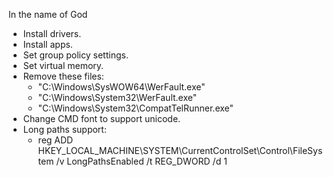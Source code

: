In the name of God

-  Install drivers.
-  Install apps.
-  Set group policy settings.
-  Set virtual memory.
-  Remove these files:
   -  "C:\Windows\SysWOW64\WerFault.exe"
   -  "C:\Windows\System32\WerFault.exe"
   -  "C:\Windows\System32\CompatTelRunner.exe"
-  Change CMD font to support unicode.
- Long paths support:
   - reg ADD HKEY_LOCAL_MACHINE\SYSTEM\CurrentControlSet\Control\FileSystem /v LongPathsEnabled /t REG_DWORD /d 1
